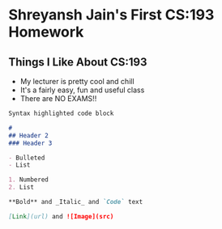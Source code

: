 # Shreyansh Jain's First CS:193 Homework

## Things I Like About CS:193

- My lecturer is pretty cool and chill
- It's a fairly easy, fun and useful class
- There are NO EXAMS!! 








```markdown
Syntax highlighted code block

# 
## Header 2
### Header 3

- Bulleted
- List

1. Numbered
2. List

**Bold** and _Italic_ and `Code` text

[Link](url) and ![Image](src)
```
